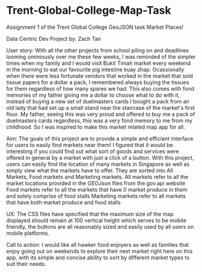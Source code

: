 # Trent-Global-College-Map-Task
Assignment 1 of the Trent Global College GeoJSON task
Market Places!

Data Centric Dev Project by:
Zach Tan

User story:
With all the other projects from school piling on and deadlines looming ominiously over me these few weeks, I was reminded of the simpler times when my family and I would visit Bukit Timah market every weekend in the morning to eat our favourite pig intestine kuay zhap. Ocassionally when there were less fortunate vendors that worked in the market that sold tissue papers for a dollar a pack, I remembered always buying the tissues for them regardless of how many spares we had. This also comes with fond memories of my father giving me a dollar to choose what to do with it, instead of buying a new set of duelmasters cards I bought a pack from an old lady that had set up a small stand near the staircase of the market's first floor. My father, seeing this was very proud and offered to buy me a pack of duelmasters cards regardless, this was a very fond memory to me from my childhood. So I was inspired to make this market related map app for all.

Aim:
The goals of this project are to provide a simple and efficient interface for users to easily find markets near them! 
I figured that it would be interesting if you could find out what sort of goods and services were offered in general by a market with just a click of a button.
With this project, users can easily find the location of many markets in Singapore as well as simply view what the markets have to offer.
They are sorted into All Markets, Food markets and Marketing markets.
All markets refer to all the market locations provided in the GEOJson files from the gov.api website
Food markets refer to all the markets that have 0 market produce in them and solely comprise of food stalls
Marketing markets refer to all markets that have both market produce and food stalls

UX:
The CSS files have specified that the maximum size of the map displayed should remain at 100 vertical height which serves to be mobile friendly, the buttons are all reasonably sized and easily used by all users on mobile platforms.

Call to action:
I would like all hawker food enjoyers as well as families that enjoy going out on weekends to explore their next market right here on this app, with its simple and concise ability to sort by different market types to suit their needs.
